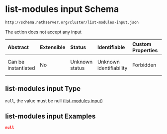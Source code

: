 # list-modules input Schema

```txt
http://schema.nethserver.org/cluster/list-modules-input.json
```

The action does not accept any input

| Abstract            | Extensible | Status         | Identifiable            | Custom Properties | Additional Properties | Access Restrictions | Defined In                                                                        |
| :------------------ | :--------- | :------------- | :---------------------- | :---------------- | :-------------------- | :------------------ | :-------------------------------------------------------------------------------- |
| Can be instantiated | No         | Unknown status | Unknown identifiability | Forbidden         | Allowed               | none                | [list-modules-input.json](cluster/list-modules-input.json "open original schema") |

## list-modules input Type

`null`, the value must be null ([list-modules input](list-modules-input.md))

## list-modules input Examples

```json
null
```
